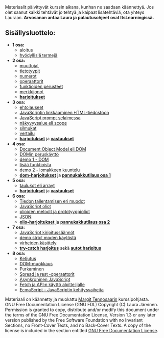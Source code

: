 Materiaalit päivittyvät kurssin aikana, kunhan ne saadaan käännettyä.
Jos olet saanut kaikki tehtävät jo tehtyä ja kaipaat lisätehtäviä, ota yhteys Lauraan.
**Arvosanan antaa Laura ja palautusohjeet ovat ItsLearningissä.**

## Sisällysluottelo:

- **1 osa:**
  - aloitus
  - [hyödyllisiä termejä](01_osa/termejä.md)
- **2 osa:**
  - [muuttujat](02_osa/01_muuttujat.md_osa/)
  - [tietotyypit](02_osa/02_tietotyypit.md)
  - [numerot](02_osa/03_numerot.md)
  - [operaattorit](02_osa/04_operaattorit.md)
  - [funktioiden perusteet](02_osa/05_funktioiden_perusteet.md)
  - [merkkijonot](02_osa/06_merkkijonot.md)
  - **[harjoitukset](02_osa/02_harjoitukset/)**
- **3 osa:**
  - [ehtolauseet](03_osa/ehtolauseet.md)
  - [JavaScriptin linkkaaminen HTML-tiedostoon](03_osa/js_html_linkkaus.md)
  - [JavaScript prompt selaimessa](03_osa/js_prompt.md)
  - [näkyvyysalue eli scope](03_osa/näkyvyysalue.md)
  - [silmukat](03_osa/silmukat.md)
  - [vertailu](03_osa/vertailu.md)
  - **[harjoitukset](03_osa/03_harjoitukset/)** ja **[vastaukset](03_osa/03_harjoitukset/esimerkkivastaukset/)**
- **4 osa:**
  - [Document Object Model eli DOM](04_osa/Document_Object_Model.md)
  - [DOMin peruskäyttö](04_osa/dom_peruskäyttö.md)
  - [demo 1 - DOM](04_osa/demo1/)
  - [lisää funktioista](04_osa/lisää_funktioista.md)
  - [demo 2 - lomakkeen kuuntelu](04_osa/demo2/)
  - **[dom-harjoitukset](04_osa/04_harjoitukset/)** ja **[pannukakkutilaus osa 1](04_osa/04_harjoitukset/pancake_tilaussivu/)**
- **5 osa:**
  - [taulukot eli arrayt](05_osa/taulukot.md)
  - **[harjoitukset](05_osa/05_harjoitukset/)** ja **[vastaukset](05_osa/05_harjoitukset/vastaukset/)**
- **6 osa:**
  - [Tiedon tallentamisen eri muodot](06_osa/01_tiedon_tallentaminen.md)
  - [JavaScript oliot](06_osa/02_oliot.md)
  - [olioiden metodit ja prototyyppioliot](06_osa/03_olio-metodit_ja_prototyypit.md)
  - [JSON](06_osa/04_json.md)
  - **[olio-harjoitukset](06_osa/06_harjoitukset/)** ja **[pannukakkutilaus osa 2](06_osa/06_harjoitukset/pannukakkutilaussivu2/)**
- **7 osa:**
  - [JavaScript kirjoitussäännöt](07_osa/JS_kirjoitussäännöt.md)
  - [demo strict moden käytöstä](07_osa/demo/strict.js)
  - [virheiden käsittely](07_osa/virheidenkäsittely.md)
  - **[try-catch harjoitus](07_osa/harjoitukset/)** sekä **[autot harjoitus](07_osa/harjoitukset/autot/)**
- **8 osa:**
  - [Ketjutus](08_osa/01_ketjutus.md)
  - [DOM-muokkaus](08_osa/02_DOM_muokkaus.md)
  - [Purkaminen](08_osa/03_purkaminen.md)
  - [Spread ja rest -operaattorit](08_osa/04_spread_ja_rest.md)
  - [Asynkroninen JavaScript](08_osa/05_asynkroninenJS.md)
  - [Fetch ja API:n käyttö aloittelijalle](08_osa/06_fetch_ja_API.md)
  - [EcmaScript - JavaScriptin kehitysvaiheita](08_osa/07_EcmaScript.md)

Materiaali on käännetty ja muokattu [Margit Tennosaarin](https://github.com/margittennosaar) kurssipohjasta.
GNU Free Documentation License (GNU FDL)
Copyright (C) Laura Järvinen. Permission is granted to copy, distribute and/or modify this document under the terms of the GNU Free Documentation License, Version 1.3 or any later version published by the Free Software Foundation with no Invariant Sections, no Front-Cover Texts, and no Back-Cover Texts. A copy of the license is included in the section entitled [GNU Free Documentation License](https://www.gnu.org/licenses/fdl-1.3.txt).
